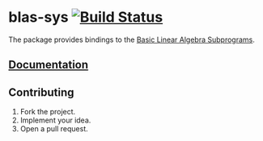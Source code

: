# blas-sys [![Build Status][status-svg]][status-url]

The package provides bindings to the [Basic Linear Algebra Subprograms][1].

## [Documentation][2]

## Contributing

1. Fork the project.
2. Implement your idea.
3. Open a pull request.

[1]: http://en.wikipedia.org/wiki/Basic_Linear_Algebra_Subprograms
[2]: https://stainless-steel.github.io/blas-sys

[status-svg]: https://travis-ci.org/stainless-steel/blas-sys.svg?branch=master
[status-url]: https://travis-ci.org/stainless-steel/blas-sys
